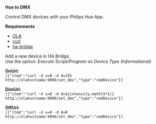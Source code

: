 **Hue to DMX**

Control DMX devices with your Philips Hue App.

**Requirements**

* [OLA](https://www.openlighting.org/ola/)
* [curl](https://curl.haxx.se/)
* [ha-bridge](https://github.com/bwssytems/ha-bridge/)

Add a new device in HA Bridge.  
Use the option: *Execute Script/Program as Device Type (Informational)*

**OnUrl:**  
`[{"item":"curl -d u=0 -d d=255 http://olahostname:9090/set_dmx","type":"cmdDevice"}]`

**DimUrl:**  
`[{"item":"curl -d u=0 -d d=${intensity.math(X*1)} http://olahostname:9090/set_dmx","type":"cmdDevice"}]`

**OffUrl:**  
`[{"item":"curl -d u=0 -d d=0 http://olahostname:9090/set_dmx","type":"cmdDevice"}]`

